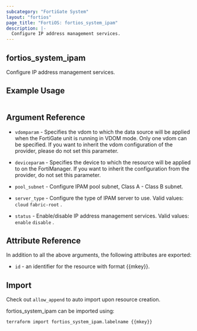 ```yaml
---
subcategory: "FortiGate System"
layout: "fortios"
page_title: "FortiOS: fortios_system_ipam"
description: |-
  Configure IP address management services.
---
```


## fortios_system_ipam
Configure IP address management services.

## Example Usage

```hcl

```

## Argument Reference
* `vdomparam` - Specifies the vdom to which the data source will be applied when the FortiGate unit is running in VDOM mode. Only one vdom can be specified. If you want to inherit the vdom configuration of the provider, please do not set this parameter.
* `deviceparam` - Specifies the device to which the resource will be applied to on the FortiManager. If you want to inherit the configuration from the provider, do not set this parameter.

* `pool_subnet` - Configure IPAM pool subnet, Class A - Class B subnet.
* `server_type` - Configure the type of IPAM server to use. Valid values: `cloud` `fabric-root` .
* `status` - Enable/disable IP address management services. Valid values: `enable` `disable` .

## Attribute Reference

In addition to all the above arguments, the following attributes are exported:
* `id` - an identifier for the resource with format {{mkey}}.

## Import

Check out `allow_append` to auto import upon resource creation.

fortios_system_ipam can be imported using:
```sh
terraform import fortios_system_ipam.labelname {{mkey}}
```
